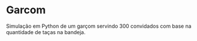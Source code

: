 # Garcom
Simulação em Python de um garçom servindo 300 convidados com base na quantidade de taças na bandeja.
